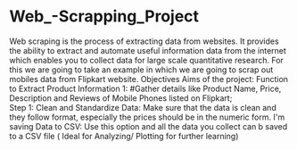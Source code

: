 # Web_-Scrapping_Project
Web scraping is the process of extracting data from websites. It provides the ability to extract and automate useful information data from the internet which enables you to collect data for large scale quantitative research. For this we are going to take an example in which we are going to scrap out mobiles data from Flipkart website.  Objectives  Aims of the project: 
Function to Extract Product Information 1: #Gather details like Product Name, Price, Description and Reviews of Mobile Phones listed on Flipkart;  
Step 1: Clean and Standardize Data: Make sure that the data is clean and they follow format, especially the prices should be in the numeric form. 
I'm saving Data to CSV: Use this option and all the data you collect can b saved to a CSV file ( Ideal for Analyzing/ Plotting for further learning)
